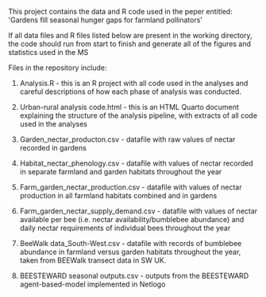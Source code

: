 This project contains the data and R code used in the peper entitled: 'Gardens fill seasonal hunger gaps for farmland pollinators'

If all data files and R files listed below are present in the working directory, the code should run from start to finish and generate all of the figures and statistics used in the MS

Files in the repository include:

1) Analysis.R - this is an R project with all code used in the analyses and careful descriptions of how each phase of analysis was conducted. 

2) Urban-rural analysis code.html - this is an HTML Quarto document explaining the structure of the analysis pipeline, with extracts of all code used in the analyses

3) Garden_nectar_producton.csv - datafile with raw values of nectar recorded in gardens

4) Habitat_nectar_phenology.csv - datafile with values of nectar recorded in separate farmland and garden habitats throughout the year

5) Farm_garden_nectar_production.csv - datafile with values of nectar production in all farmland habitats combined and in gardens

6) Farm_garden_nectar_supply_demand.csv - datafile with values of nectar available per bee (i.e. nectar availability/bumblebee abundance) and daily nectar requirements of individual bees throughout the year

7) BeeWalk data_South-West.csv - datafile with records of bumblebee abundance in farmland versus garden habitats throughout the year, taken from BEEWalk transect data in SW UK.

8) BEESTEWARD seasonal outputs.csv - outputs from the BEESTEWARD agent-based-model implemented in Netlogo   
